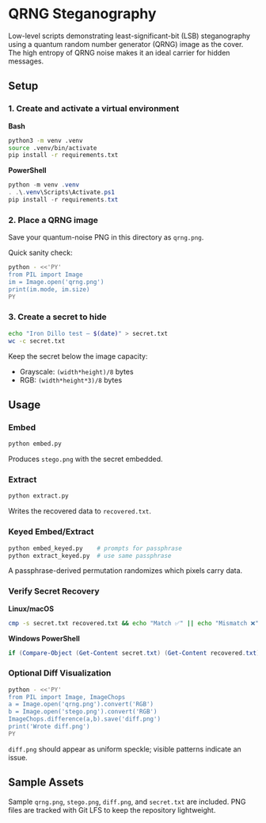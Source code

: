 # QRNG Steganography

Low-level scripts demonstrating least-significant-bit (LSB) steganography using a quantum random number generator (QRNG) image as the cover. The high entropy of QRNG noise makes it an ideal carrier for hidden messages.

## Setup

### 1. Create and activate a virtual environment

**Bash**
```bash
python3 -m venv .venv
source .venv/bin/activate
pip install -r requirements.txt
```

**PowerShell**
```powershell
python -m venv .venv
. .\.venv\Scripts\Activate.ps1
pip install -r requirements.txt
```

### 2. Place a QRNG image
Save your quantum-noise PNG in this directory as `qrng.png`.

Quick sanity check:
```bash
python - <<'PY'
from PIL import Image
im = Image.open('qrng.png')
print(im.mode, im.size)
PY
```

### 3. Create a secret to hide
```bash
echo "Iron Dillo test — $(date)" > secret.txt
wc -c secret.txt
```
Keep the secret below the image capacity:
- Grayscale: `(width*height)/8` bytes
- RGB: `(width*height*3)/8` bytes

## Usage

### Embed
```bash
python embed.py
```
Produces `stego.png` with the secret embedded.

### Extract
```bash
python extract.py
```
Writes the recovered data to `recovered.txt`.

### Keyed Embed/Extract
```bash
python embed_keyed.py    # prompts for passphrase
python extract_keyed.py  # use same passphrase
```
A passphrase-derived permutation randomizes which pixels carry data.

### Verify Secret Recovery
**Linux/macOS**
```bash
cmp -s secret.txt recovered.txt && echo "Match ✅" || echo "Mismatch ❌"
```

**Windows PowerShell**
```powershell
if (Compare-Object (Get-Content secret.txt) (Get-Content recovered.txt)) { "Mismatch ❌" } else { "Match ✅" }
```

### Optional Diff Visualization
```bash
python - <<'PY'
from PIL import Image, ImageChops
a = Image.open('qrng.png').convert('RGB')
b = Image.open('stego.png').convert('RGB')
ImageChops.difference(a,b).save('diff.png')
print('Wrote diff.png')
PY
```
`diff.png` should appear as uniform speckle; visible patterns indicate an issue.

## Sample Assets
Sample `qrng.png`, `stego.png`, `diff.png`, and `secret.txt` are included. PNG files are tracked with Git LFS to keep the repository lightweight.
